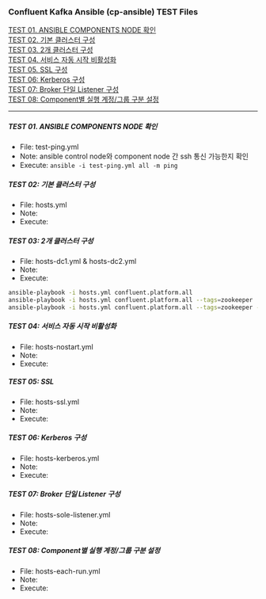 
### Confluent Kafka Ansible (cp-ansible) TEST Files  

[TEST 01. ANSIBLE COMPONENTS NODE 확인](#test-01-ansible-components-node-확인)  
[TEST 02. 기본 클러스터 구성](#test-02-기본-클러스터-구성)  
[TEST 03. 2개 클러스터 구성](#test-03-2개-클러스터-구성)  
[TEST 04. 서비스 자동 시작 비활성화](#test-04-서비스-자동-시작-비활성화)  
[TEST 05. SSL 구성](#test-05-ssl-구성)  
[TEST 06: Kerberos 구성](#test-06-kerberos-구성)  
[TEST 07: Broker 단일 Listener 구성](#test-07-broker-단일-listener-구성)  
[TEST 08: Component별 실행 계정/그룹 구분 설정](#test-08-Component별-실행-계정/그룹-구분-설정)  

---------------------------------------------

##### TEST 01. ANSIBLE COMPONENTS NODE 확인
- File: test-ping.yml  
- Note:  ansible control node와 component node 간 ssh 통신 가능한지 확인
- Execute: `ansible -i test-ping.yml all -m ping`   

##### TEST 02: 기본 클러스터 구성
- File: hosts.yml   
- Note:  
- Execute:   

##### TEST 03: 2개 클러스터 구성 
- File: hosts-dc1.yml & hosts-dc2.yml  
- Note:  
- Execute:  
```bash
ansible-playbook -i hosts.yml confluent.platform.all
ansible-playbook -i hosts.yml confluent.platform.all --tags=zookeeper  
ansible-playbook -i hosts.yml confluent.platform.all --tags=zookeeper -e ansible_python_interpreter=/usr/bin/python3
```

##### TEST 04: 서비스 자동 시작 비활성화  
- File: hosts-nostart.yml   
- Note:  
- Execute:   

##### TEST 05: SSL   
- File: hosts-ssl.yml  
- Note:  
- Execute:   

##### TEST 06: Kerberos 구성  
- File: hosts-kerberos.yml  
- Note:   
- Execute:   

##### TEST 07: Broker 단일 Listener 구성  
- File: hosts-sole-listener.yml  
- Note:  
- Execute:   

##### TEST 08: Component별 실행 계정/그룹 구분 설정   
- File: hosts-each-run.yml   
- Note:  
- Execute:   
  
